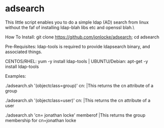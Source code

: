 # adsearch
This little script enables you to do a simple ldap (AD) search from linux without the faf of installing ldap-blah libs etc and openssl blah.\

How To Install:
git clone https://github.com/jonlocke/adsearch;
cd adsearch

Pre-Requisites:
ldap-tools is required to provide ldapsearch binary, and associated things. 

CENTOS/RHEL: yum -y install ldap-tools |
UBUNTU/Debian: apt-get -y install ldap-tools

Examples:

./adsearch.sh '(objectclass=group)' cn:  |This returns the cn attribute of a group

./adsearch.sh '(objectclass=user)' cn:  |This returns the cn attribute of a user

./adsearch.sh 'cn= jonathan locke' memberof  |This returns the group membership for cn=jonathan locke

